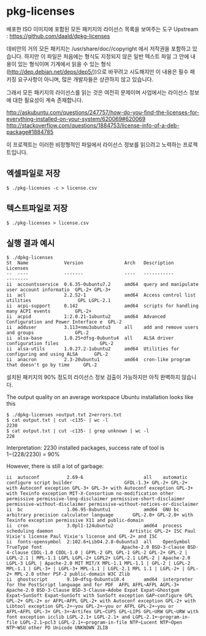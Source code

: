 pkg-licenses
=============
배포한 ISO 이미지에 포함된 모든 패키지의 라이선스 목록을 보여주는 도구
Upstream : https://github.com/daald/dpkg-licenses

데비안의 거의 모든 패키지는 /usr/share/doc/<packagename>/copyright 에서 저작권을 포함하고 있습니다.
하지만 이 파일은 처음에는 형식도 지정되지 않은 일반 텍스트 파일 그 안에 내용이 있는 형식이며 기계에서 읽을 수 있는 형식(http://dep.debian.net/deps/dep5/))으로 바꾸려고 시도해지만 이 내용은 필수 패키징 요구사항이 아니며, 많은 개발자들은 상관하지 않고 있습니다.

그래서 모든 패키지의 라이선스를 읽는 것은 여전히 문제이며 사업에서는 라이선스 정보에 대한 필요성이 계속 존재합니다.

http://askubuntu.com/questions/247757/how-do-you-find-the-licenses-for-everything-installed-on-your-system/620069#620069
http://stackoverflow.com/questions/1884753/license-info-of-a-deb-package#1884785

이 프로젝트는 이러한 비정형적인 파일에서 라이선스 정보를 읽으려고 노력하는 프로젝트입니다.

엑셀파일로 저장
-------------
    $ ./pkg-licenses -c > license.csv

텍스트파일로 저장
-------------
    $ ./pkg-licenses > license.csv    

실행 결과 예시
-------------

    $ ./dpkg-licenses
    St  Name             Version               Arch   Description                                   Licenses
    --  ----             -------               ----   -----------                                   --------
    ii  accountsservice  0.6.35-0ubuntu7.2     amd64  query and manipulate user account informatio  GPL-2+ GPL-3+
    ii  acl              2.2.52-1              amd64  Access control list utilities                 GPL LGPL-2.1
    ii  acpi-support     0.142                 amd64  scripts for handling many ACPI events         GPL-2+
    ii  acpid            1:2.0.21-1ubuntu2     amd64  Advanced Configuration and Power Interface e  GPL-2
    ii  adduser          3.113+nmu3ubuntu3     all    add and remove users and groups               GPL-2
    ii  alsa-base        1.0.25+dfsg-0ubuntu4  all    ALSA driver configuration files               GPL-2
    ii  alsa-utils       1.0.27.2-1ubuntu2     amd64  Utilities for configuring and using ALSA      GPL-2
    ii  anacron          2.3-20ubuntu1         amd64  cron-like program that doesn't go by time     GPL-2




설치된 패키지의 90% 정도의 라이선스 정보 검출이 가능하지만 아직 완벽하지 않습니다.

The output quality on an average workspace Ubuntu installation looks like this

    $ ./dpkg-licenses >output.txt 2>errors.txt
    $ cat output.txt | cut -c135- | wc -l
    2230
    $ cat output.txt | cut -c135- | grep unknown | wc -l
    228

Interpretation:
 2230 installed packages, success rate of tool is 1−(228/2230) = 90%

However, there is still a lot of garbage:

    ii  autoconf          2.69-6                      all    automatic configure script builder                   GFDL-1.3+ GPL-2+ GPL-2+ with Autoconf exception GPL-3+ GPL-3+ with Autoconf exception GPL-3+ with Texinfo exception MIT-X-Consortium no-modification other permissive permissive-long-disclaimer permissive-short-disclaimer permissive-without-disclaimer permissive-without-notices-or-disclaimer
    ii  bc                1.06.95-8ubuntu1            amd64  GNU bc arbitrary precision calculator language       GPL-2.0+ GPL-2.0+ with Texinfo exception permissive X11 and public-domain
    ii  cron              3.0pl1-124ubuntu2           amd64  process scheduling daemon                            Artistic GPL-2+ ISC Paul Vixie's license Paul Vixie's license and GPL-2+ and ISC
    ii  fonts-opensymbol  2:102.6+LibO4.2.8-0ubuntu3  all    OpenSymbol TrueType font                             Apache-2.0 BSD-3-clause BSD-4-clause CDDL-1.0 CDDL-1.0 | GPPL-2 GPL GPL-1 GPL-2 GPL-2+ GPL-2 | LGPL-2.1 | MPL-1.1 LGPL LGPL-2+ LGPL2+ LGPL-2.1 LGPL-2 | Apache-2.0 LGPL-3 LGPL | Apache-2.0 MIT MIT/X MPL-1.1 MPL-1.1 | GPL-2 | LGPL-2 MPL-1.1 | GPL-3+ | LGPL-3+ MPL-1.1 | LGPL-2.1 MPL 1.1 | LGPL-2+ | GPL-2+ MPL-2.0 other PSF-2 public-domain W3C Zlib
    ii  ghostscript       9.10~dfsg-0ubuntu10.4       amd64  interpreter for the PostScript language and for PDF  AFPL AFPL~AFPL AGPL-3+ Apache-2.0 BSD-3-Clause BSD-3-Clause~Adobe Expat Expat~Ghostgum Expat~SunSoft Expat~SunSoft with SunSoft exception GAP~configure GPL GPL-2+ GPL-2+ or AFPL~AFPL GPL-2+ with Autoconf exception GPL-2+ with Libtool exception GPL-2+~you GPL-2+~you or AFPL GPL-2+~you or AFPL~AFPL GPL-3+ GPL-3+~Artifex GPL~CUPS GPL~LIPS GPL~URW GPL~URW with font exception icclib LGPL-2.1+ LGPL-2.1+ and LGPL-2.1+~program-in-file LGPL-2.1~pcl3 LGPL-2.1+~program-in-file NTP~Lucent NTP~Open NTP~WSU other PD Unicode UNKNOWN ZLIB
